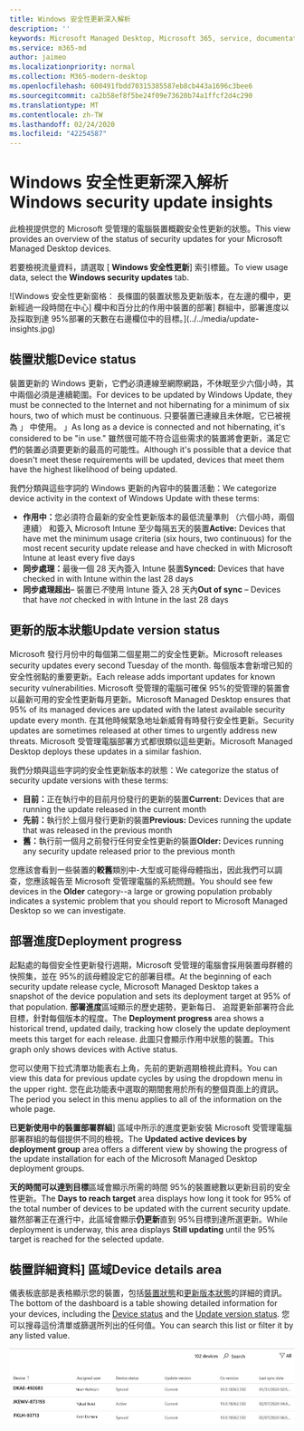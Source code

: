 ```yaml
---
title: Windows 安全性更新深入解析
description: ''
keywords: Microsoft Managed Desktop, Microsoft 365, service, documentation, Microsoft 受管理的電腦, Microsoft 365, 服務, 文件
ms.service: m365-md
author: jaimeo
ms.localizationpriority: normal
ms.collection: M365-modern-desktop
ms.openlocfilehash: 600491fbdd70315385587eb8cb443a1696c3bee6
ms.sourcegitcommit: ca2b58ef8f5be24f09e73620b74a1ffcf2d4c290
ms.translationtype: MT
ms.contentlocale: zh-TW
ms.lasthandoff: 02/24/2020
ms.locfileid: "42254587"
---
```

# <a name="windows-security-update-insights"></a><span data-ttu-id="f38a6-103">Windows 安全性更新深入解析</span><span class="sxs-lookup"><span data-stu-id="f38a6-103">Windows security update insights</span></span>
<span data-ttu-id="f38a6-104">此檢視提供您的 Microsoft 受管理的電腦裝置概觀安全性更新的狀態。</span><span class="sxs-lookup"><span data-stu-id="f38a6-104">This view provides an overview of the status of security updates for your Microsoft Managed Desktop devices.</span></span> 

<span data-ttu-id="f38a6-105">若要檢視流量資料，請選取 [ <strong>Windows 安全性更新</strong>] 索引標籤。</span><span class="sxs-lookup"><span data-stu-id="f38a6-105">To view usage data, select the <strong>Windows security updates</strong> tab.</span></span>

![Windows 安全性更新窗格： 長條圖的裝置狀態及更新版本，在左邊的欄中，更新經過一段時間在中心] 欄中和百分比的作用中裝置的部署] 群組中，部署進度以及採取到達 95%部署的天數在右邊欄位中的目標。](../../media/update-insights.jpg)

## <a name="device-status"></a><span data-ttu-id="f38a6-107">裝置狀態</span><span class="sxs-lookup"><span data-stu-id="f38a6-107">Device status</span></span>

<span data-ttu-id="f38a6-108">裝置更新的 Windows 更新，它們必須連線至網際網路，不休眠至少六個小時，其中兩個必須是連續範圍。</span><span class="sxs-lookup"><span data-stu-id="f38a6-108">For devices to be updated by Windows Update, they must be connected to the Internet and not hibernating for a minimum of six hours, two of which must be continuous.</span></span> <span data-ttu-id="f38a6-109">只要裝置已連線且未休眠，它已被視為 」 中使用。 」</span><span class="sxs-lookup"><span data-stu-id="f38a6-109">As long as a device is connected and not hibernating, it's considered to be "in use."</span></span> <span data-ttu-id="f38a6-110">雖然很可能不符合這些需求的裝置將會更新，滿足它們的裝置必須要更新的最高的可能性。</span><span class="sxs-lookup"><span data-stu-id="f38a6-110">Although it's possible that a device that doesn't meet these requirements will be updated, devices that meet them have the highest likelihood of being updated.</span></span> 

<span data-ttu-id="f38a6-111">我們分類與這些字詞的 Windows 更新的內容中的裝置活動：</span><span class="sxs-lookup"><span data-stu-id="f38a6-111">We categorize device activity in the context of Windows Update with these terms:</span></span>

- <span data-ttu-id="f38a6-112"><strong>作用中：</strong>您必須符合最新的安全性更新版本的最低流量準則 （六個小時，兩個連續） 和簽入 Microsoft Intune 至少每隔五天的裝置</span><span class="sxs-lookup"><span data-stu-id="f38a6-112"><strong>Active:</strong> Devices that have met the minimum usage criteria (six hours, two continuous) for the most recent security update release and have checked in with Microsoft Intune at least every five days</span></span>
- <span data-ttu-id="f38a6-113"><strong>同步處理：</strong>最後一個 28 天內簽入 Intune 裝置</span><span class="sxs-lookup"><span data-stu-id="f38a6-113"><strong>Synced:</strong> Devices that have checked in with Intune within the last 28 days</span></span>
- <span data-ttu-id="f38a6-114"><strong>同步處理超出</strong>– 裝置已<i>不</i>使用 Intune 簽入 28 天內</span><span class="sxs-lookup"><span data-stu-id="f38a6-114"><strong>Out of sync</strong> – Devices that have <i>not</i> checked in with Intune in the last 28 days</span></span>




## <a name="update-version-status"></a><span data-ttu-id="f38a6-115">更新的版本狀態</span><span class="sxs-lookup"><span data-stu-id="f38a6-115">Update version status</span></span>

<span data-ttu-id="f38a6-116">Microsoft 發行月份中的每個第二個星期二的安全性更新。</span><span class="sxs-lookup"><span data-stu-id="f38a6-116">Microsoft releases security updates every second Tuesday of the month.</span></span> <span data-ttu-id="f38a6-117">每個版本會新增已知的安全性弱點的重要更新。</span><span class="sxs-lookup"><span data-stu-id="f38a6-117">Each release adds important updates for known security vulnerabilities.</span></span> <span data-ttu-id="f38a6-118">Microsoft 受管理的電腦可確保 95%的受管理的裝置會以最新可用的安全性更新每月更新。</span><span class="sxs-lookup"><span data-stu-id="f38a6-118">Microsoft Managed Desktop ensures that 95% of its managed devices are updated with the latest available security update every month.</span></span> <span data-ttu-id="f38a6-119">在其他時候緊急地址新威脅有時發行安全性更新。</span><span class="sxs-lookup"><span data-stu-id="f38a6-119">Security updates are sometimes released at other times to urgently address new threats.</span></span> <span data-ttu-id="f38a6-120">Microsoft 受管理電腦部署方式都很類似這些更新。</span><span class="sxs-lookup"><span data-stu-id="f38a6-120">Microsoft Managed Desktop deploys these updates in a similar fashion.</span></span>

<span data-ttu-id="f38a6-121">我們分類與這些字詞的安全性更新版本的狀態：</span><span class="sxs-lookup"><span data-stu-id="f38a6-121">We categorize the status of security update versions with these terms:</span></span>

- <span data-ttu-id="f38a6-122"><strong>目前：</strong>正在執行中的目前月份發行的更新的裝置</span><span class="sxs-lookup"><span data-stu-id="f38a6-122"><strong>Current:</strong> Devices that are running the update released in the current month</span></span>
- <span data-ttu-id="f38a6-123"><strong>先前：</strong>執行於上個月發行更新的裝置</span><span class="sxs-lookup"><span data-stu-id="f38a6-123"><strong>Previous:</strong> Devices running the update that was released in the previous month</span></span>
- <span data-ttu-id="f38a6-124"><strong>舊：</strong>執行前一個月之前發行任何安全性更新的裝置</span><span class="sxs-lookup"><span data-stu-id="f38a6-124"><strong>Older:</strong> Devices running any security update released prior to the previous month</span></span>

<span data-ttu-id="f38a6-125">您應該會看到一些裝置的<strong>較舊</strong>類別中-大型或可能得母體指出，因此我們可以調查，您應該報告至 Microsoft 受管理電腦的系統問題。</span><span class="sxs-lookup"><span data-stu-id="f38a6-125">You should see few devices in the <strong>Older</strong> category--a large or growing population probably indicates a systemic problem that you should report to Microsoft Managed Desktop so we can investigate.</span></span>


## <a name="deployment-progress"></a><span data-ttu-id="f38a6-126">部署進度</span><span class="sxs-lookup"><span data-stu-id="f38a6-126">Deployment progress</span></span>

<span data-ttu-id="f38a6-127">起點處的每個安全性更新發行週期，Microsoft 受管理的電腦會採用裝置母群體的快照集，並在 95%的該母體設定它的部署目標。</span><span class="sxs-lookup"><span data-stu-id="f38a6-127">At the beginning of each security update release cycle, Microsoft Managed Desktop takes a snapshot of the device population and sets its deployment target at 95% of that population.</span></span> <span data-ttu-id="f38a6-128"><strong>部署進度</strong>區域顯示的歷史趨勢，更新每日、 追蹤更新部署符合此目標，針對每個版本的程度。</span><span class="sxs-lookup"><span data-stu-id="f38a6-128">The <strong>Deployment progress</strong> area shows a historical trend, updated daily, tracking how closely the update deployment meets this target for each release.</span></span> <span data-ttu-id="f38a6-129">此圖只會顯示作用中狀態的裝置。</span><span class="sxs-lookup"><span data-stu-id="f38a6-129">This graph only shows devices with Active status.</span></span>

<span data-ttu-id="f38a6-130">您可以使用下拉式清單功能表右上角，先前的更新週期檢視此資料。</span><span class="sxs-lookup"><span data-stu-id="f38a6-130">You can view this data for previous update cycles by using the dropdown menu in the upper right.</span></span> <span data-ttu-id="f38a6-131">您在此功能表中選取的期間套用於所有的整個頁面上的資訊。</span><span class="sxs-lookup"><span data-stu-id="f38a6-131">The period you select in this menu applies to all of the information on the whole page.</span></span>

<span data-ttu-id="f38a6-132"><strong>已更新使用中的裝置部署群組</strong>] 區域中所示的進度更新安裝 Microsoft 受管理電腦部署群組的每個提供不同的檢視。</span><span class="sxs-lookup"><span data-stu-id="f38a6-132">The <strong>Updated active devices by deployment group</strong> area offers a different view by showing the progress of the update installation for each of the Microsoft Managed Desktop deployment groups.</span></span>

<span data-ttu-id="f38a6-133"><strong>天的時間可以達到目標</strong>區域會顯示所需的時間 95%的裝置總數以更新目前的安全性更新。</span><span class="sxs-lookup"><span data-stu-id="f38a6-133">The <strong>Days to reach target</strong> area displays how long it took for 95% of the total number of devices to be updated with the current security update.</span></span> <span data-ttu-id="f38a6-134">雖然部署正在進行中，此區域會顯示<strong>仍更新</strong>直到 95%目標到達所選更新。</span><span class="sxs-lookup"><span data-stu-id="f38a6-134">While deployment is underway, this area displays <strong>Still updating</strong> until the 95% target is reached for the selected update.</span></span>

## <a name="device-details-area"></a><span data-ttu-id="f38a6-135">裝置詳細資料] 區域</span><span class="sxs-lookup"><span data-stu-id="f38a6-135">Device details area</span></span>

<span data-ttu-id="f38a6-136">儀表板底部是表格顯示您的裝置，包括[裝置狀態](#device-status)和[更新版本狀態](#update-version-status)的詳細的資訊。</span><span class="sxs-lookup"><span data-stu-id="f38a6-136">The bottom of the dashboard is a table showing detailed information for your devices, including the [Device status](#device-status) and the [Update version status](#update-version-status).</span></span> <span data-ttu-id="f38a6-137">您可以搜尋這份清單或篩選所列出的任何值。</span><span class="sxs-lookup"><span data-stu-id="f38a6-137">You can search this list or filter it by any listed value.</span></span>


![顯示的裝置名稱、 指派的使用者、 裝置狀態、 更新版本、 作業系統版本，以及日期欄上次同步處理之裝置的裝置詳細資料表格。](../../media/security-update-insights-device-table-sterile.png)